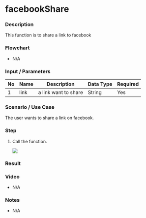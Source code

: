 # facebookShare

### Description

This function is to share a link to facebook

### Flowchart

- N/A 

### Input / Parameters

| No | Name | Description | Data Type | Required | 
| ------ | ------ | ------ |------ | ------ |
| 1 | link | a link want to share | String | Yes | 

### Scenario / Use Case

The user wants to share a link on facebook.
<br>

### Step

1. Call the function.

    ![](../../../../document/function/Facebook/facebookShare/facebookShare-step-1.png?raw=true)
    
    
### Result


### Video

- N/A

<!--[![Video](http://i.imgur.com/Ot5DWAW.png)](https://youtu.be/StTqXEQ2l-Y?t=35s)-->

### Notes

- N/A